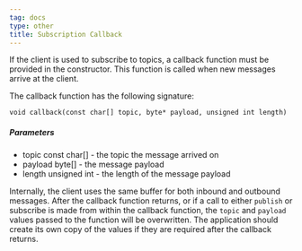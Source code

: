 ```yaml
---
tag: docs
type: other
title: Subscription Callback
---
```


If the client is used to subscribe to topics, a callback function must be provided in the constructor. This function is called when new messages arrive at the client.

The callback function has the following signature:

    void callback(const char[] topic, byte* payload, unsigned int length)

##### Parameters

 - <span class="methodparams">topic</span> <span class="methodparamstype">const char[]</span> - the topic the message arrived on
 - <span class="methodparams">payload</span> <span class="methodparamstype">byte[]</span> - the message payload
 - <span class="methodparams">length</span> <span class="methodparamstype">unsigned int</span> - the length of the message payload


Internally, the client uses the same buffer for both inbound and outbound
messages. After the callback function returns, or if a call to either `publish`
or subscribe is made from within the callback function, the `topic`
and `payload` values passed to the function will be overwritten. The application
should create its own copy of the values if they are required after the callback returns.

